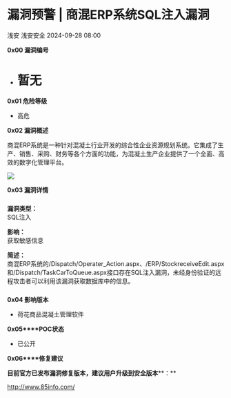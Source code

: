 #  漏洞预警 | 商混ERP系统SQL注入漏洞   
浅安  浅安安全   2024-09-28 08:00  
  
**0x00 漏洞编号**  
- # 暂无  
  
**0x01 危险等级**  
- 高危  
  
**0x02 漏洞概述**  
  
商混ERP系统是一种针对混凝土行业开发的综合性企业资源规划系统。它集成了生产、销售、采购、财务等各个方面的功能，为混凝土生产企业提供了一个全面、高效的数字化管理平台。  
  
![](https://mmbiz.qpic.cn/sz_mmbiz_png/7stTqD182SVK4xQb2ufvg2EXDtgjwmkJ931WLm0SuB1piaUOhggspkfqO6QJyq3icmtIoiaaVGOpuibAOPIYmCDrJQ/640?wx_fmt=png&from=appmsg "")  
  
**0x03 漏洞详情**  
###   
###   
  
**漏洞类型：**  
SQL注入  
  
**影响：**  
获取敏感信息  
  
  
  
  
**简述：**  
商混ERP系统的/Dispatch/Operater_Action.aspx、/ERP/StockreceiveEdit.aspx和/Dispatch/TaskCarToQueue.aspx接口存在SQL注入漏洞，未经身份验证的远程攻击者可以利用该漏洞获取数据库中的信息。  
###   
  
**0x04 影响版本**  
- 荷花商品混凝土管理软件  
  
**0x05****POC状态**  
- 已公开  
  
**0x06****修复建议**  
  
**目前官方已发布漏洞修复版本，建议用户升级到安全版本****：**  
  
http://www.85info.com/  
  
  
  
